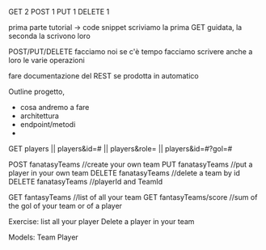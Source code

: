 
GET 2 
POST 1
PUT 1 
DELETE 1


prima parte tutorial -> code snippet
scriviamo la prima GET guidata,
la seconda la scrivono loro

POST/PUT/DELETE facciamo noi
se c'è tempo facciamo scrivere anche a loro le varie operazioni


fare documentazione del REST se prodotta in automatico



Outline progetto,
- cosa andremo a fare
- architettura
- endpoint/metodi
- 


GET     players || players&id=# || players&role= || players&id=#?gol=#

POST    fanatasyTeams //create your own team
PUT		fanatasyTeams //put a player in your own team
DELETE	fanatasyTeams //delete a team by id 
DELETE	fanatasyTeams //playerId and TeamId

GET fantasyTeams //list of all your team
GET fantasyTeams/score //sum of the gol of your team or of a player


Exercise:
list all your player
Delete a player in your team

Models:
Team
Player

